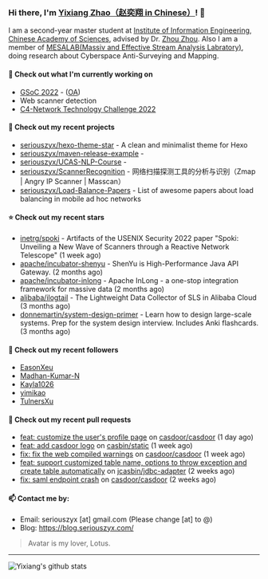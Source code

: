 ### Hi there, I'm [Yixiang Zhao（赵奕翔 in Chinese）](https://seriouszyx.github.io/homepage/)! 👋 

I am a second-year master student at [Institute of Information Engineering](http://www.iie.ac.cn/), [Chinese Academy of Sciences](https://www.cas.cn/), advised by Dr. [Zhou Zhou](http://people.ucas.edu.cn/~zhouzhou). Also I am a member of [MESALAB(Massiv and Effective Stream Analysis Labratory)](http://mesalab.cn/), doing research about Cyberspace Anti-Surveying and Mapping.

#### 🔭 Check out what I'm currently working on
- [GSoC 2022](https://summerofcode.withgoogle.com/programs/2022/projects/ev4TPeRU) - ([OA](https://gsoc.casbin.org/))
- Web scanner detection
- [C4-Network Technology Challenge 2022](http://net.c4best.cn/)

#### 🌱 Check out my recent projects

- [seriouszyx/hexo-theme-star](https://github.com/seriouszyx/hexo-theme-star) - A clean and minimalist theme for Hexo
- [seriouszyx/maven-release-example](https://github.com/seriouszyx/maven-release-example) - 
- [seriouszyx/UCAS-NLP-Course](https://github.com/seriouszyx/UCAS-NLP-Course) - 
- [seriouszyx/ScannerRecognition](https://github.com/seriouszyx/ScannerRecognition) - 网络扫描探测工具的分析与识别（Zmap | Angry IP Scanner | Masscan）
- [seriouszyx/Load-Balance-Papers](https://github.com/seriouszyx/Load-Balance-Papers) - List of awesome papers about load balancing in mobile ad hoc networks

#### ⭐ Check out my recent stars

- [inetrg/spoki](https://github.com/inetrg/spoki) - Artifacts of the USENIX Security 2022 paper &#34;Spoki: Unveiling a New Wave of Scanners through a Reactive Network Telescope&#34; (1 week ago)
- [apache/incubator-shenyu](https://github.com/apache/incubator-shenyu) - ShenYu is High-Performance Java API Gateway. (2 months ago)
- [apache/incubator-inlong](https://github.com/apache/incubator-inlong) - Apache InLong - a one-stop integration framework for massive data (2 months ago)
- [alibaba/ilogtail](https://github.com/alibaba/ilogtail) - The Lightweight Data Collector of SLS in Alibaba Cloud (3 months ago)
- [donnemartin/system-design-primer](https://github.com/donnemartin/system-design-primer) - Learn how to design large-scale systems. Prep for the system design interview.  Includes Anki flashcards. (3 months ago)

#### 👯 Check out my recent followers

- [EasonXeu](https://github.com/EasonXeu)
- [Madhan-Kumar-N](https://github.com/Madhan-Kumar-N)
- [Kayla1026](https://github.com/Kayla1026)
- [yimikao](https://github.com/yimikao)
- [TulnersXu](https://github.com/TulnersXu)

#### 🔨 Check out my recent pull requests

- [feat: customize the user&#39;s profile page](https://github.com/casdoor/casdoor/pull/796) on [casdoor/casdoor](https://github.com/casdoor/casdoor) (1 day ago)
- [feat: add casdoor logo](https://github.com/casbin/static/pull/51) on [casbin/static](https://github.com/casbin/static) (1 week ago)
- [fix: fix the web compiled warnings](https://github.com/casdoor/casdoor/pull/778) on [casdoor/casdoor](https://github.com/casdoor/casdoor) (1 week ago)
- [feat: support customized table name, options to throw exception and create table automatically](https://github.com/jcasbin/jdbc-adapter/pull/52) on [jcasbin/jdbc-adapter](https://github.com/jcasbin/jdbc-adapter) (2 weeks ago)
- [fix: saml endpoint crash](https://github.com/casdoor/casdoor/pull/773) on [casdoor/casdoor](https://github.com/casdoor/casdoor) (2 weeks ago)

#### 📫 Contact me by:
- Email: seriouszyx [at] gmail.com (Please change [at] to @)
- Blog: https://blog.seriouszyx.com/

> Avatar is my lover, Lotus.

---

![Yixiang's github stats](https://github-readme-stats.vercel.app/api?username=seriouszyx&theme=material-palenight&count_private=true&hide=contribs)




